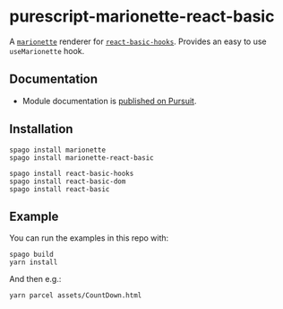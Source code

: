 # purescript-marionette-react-basic

A [`marionette`](https://github.com/thought2/purescript-marionette) renderer for [`react-basic-hooks`](https://github.com/megamaddu/purescript-react-basic-hooks). Provides an easy to use `useMarionette` hook.


## Documentation

- Module documentation is [published on Pursuit](http://pursuit.purescript.org/packages/purescript-marionette-react-basic).


## Installation

```
spago install marionette
spago install marionette-react-basic
```

```
spago install react-basic-hooks
spago install react-basic-dom
spago install react-basic

```

## Example

You can run the examples in this repo with:

```text
spago build
yarn install
```

And then e.g.:

```
yarn parcel assets/CountDown.html
```